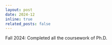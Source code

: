 ```yaml
---
layout: post
date: 2024-12 
inline: true
related_posts: false
---
```


Fall 2024: Completed all the coursework of Ph.D.
